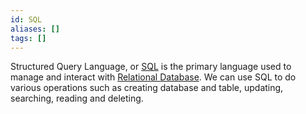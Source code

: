 ```yaml
---
id: SQL
aliases: []
tags: []
---
```


Structured Query Language, or [SQL](https://en.wikipedia.org/wiki/SQL) is the primary language used to manage and interact with [Relational Database](https://cloud.google.com/learn/what-is-a-relational-database?hl=en). We can use SQL to do various operations such as creating database and table, updating, searching, reading and deleting. 


